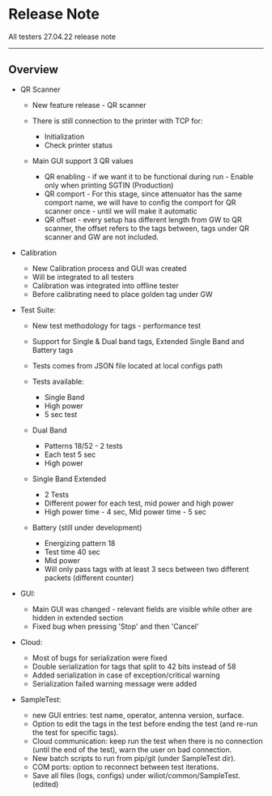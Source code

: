 # Release Note #

All testers 27.04.22 release note

---

## Overview

* QR Scanner

    * New feature release - QR scanner
    * There is still connection to the printer with TCP for:
        * Initialization
        * Check printer status

    * Main GUI support 3 QR values
        * QR enabling - if we want it to be functional during run - Enable only when printing SGTIN (Production)
        * QR comport - For this stage, since attenuator has the same comport name, we will have to config the comport
          for QR scanner once - until we will make it automatic
        * QR offset - every setup has different length from GW to QR scanner, the offset refers to the tags between,
          tags under QR scanner and GW are not included.

* Calibration

    * New Calibration process and GUI was created
    * Will be integrated to all testers
    * Calibration was integrated into offline tester
    * Before calibrating need to place golden tag under GW

* Test Suite:

    * New test methodology for tags - performance test
    * Support for Single & Dual band tags, Extended Single Band and Battery tags
    * Tests comes from JSON file located at local configs path

    * Tests available:
        * Single Band
        * High power
        * 5 sec test

    * Dual Band
        * Patterns 18/52 - 2 tests
        * Each test 5 sec
        * High power

    * Single Band Extended
        * 2 Tests
        * Different power for each test, mid power and high power
        * High power time - 4 sec, Mid power time - 5 sec

    * Battery (still under development)
        * Energizing pattern 18
        * Test time 40 sec
        * Mid power
        * Will only pass tags with at least 3 secs between two different packets (different counter)

* GUI:

    * Main GUI was changed - relevant fields are visible while other are hidden in extended section
    * Fixed bug when pressing 'Stop' and then 'Cancel'

* Cloud:

    * Most of bugs for serialization were fixed
    * Double serialization for tags that split to 42 bits instead of 58
    * Added serialization in case of exception/critical warning
    * Serialization failed warning message were added

* SampleTest:
    * new GUI entries: test name, operator, antenna version, surface.
    * Option to edit the tags in the test before ending the test (and re-run the test for specific tags).
    * Cloud communication: keep run the test when there is no connection (until the end of the test), warn the user on
      bad connection.
    * New batch scripts to run from pip/git (under SampleTest dir).
    * COM ports: option to reconnect between test iterations.
    * Save all files (logs, configs) under wiliot/common/SampleTest. (edited) 
